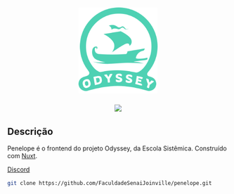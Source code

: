 <div align="center">
    <h1>
      <img src="./static/repository-logo.svg" width="180" alt="Odyssey Logo" />
    </h1>
    <img src="https://img.shields.io/badge/node-14.17.3-green.svg">
</div>

## Descrição
Penelope é o frontend do projeto Odyssey, da Escola Sistêmica. Construído com [Nuxt](https://nuxtjs.org/).

[Discord](https://discord.gg/vk9jFUFh)

```bash
git clone https://github.com/FaculdadeSenaiJoinville/penelope.git
```
